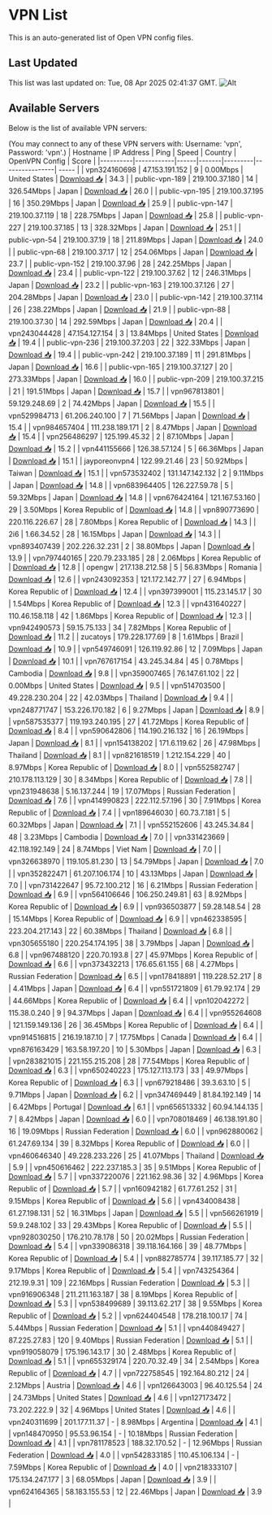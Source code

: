 # VPN List

This is an auto-generated list of Open VPN config files.

## Last Updated

This list was last updated on: Tue, 08 Apr 2025 02:41:37 GMT.
![Alt](https://repobeats.axiom.co/api/embed/186b98318ef1479477931607c1ad7d823f12451f.svg "Repobeats analytics image")

## Available Servers

Below is the list of available VPN servers:

(You may connect to any of these VPN servers with: Username: 'vpn', Password: 'vpn'.)
| Hostname | IP Address | Ping | Speed | Country | OpenVPN Config | Score |
|----------|------------|------|-------|---------|----------------| ----- |
| vpn324160698 | 47.153.191.152 | 9 | 0.00Mbps | United States | [Download 📥](./configs/server_0_US.ovpn) | 34.3 |
| public-vpn-189 | 219.100.37.180 | 14 | 326.54Mbps | Japan | [Download 📥](./configs/server_1_JP.ovpn) | 26.0 |
| public-vpn-195 | 219.100.37.195 | 16 | 350.29Mbps | Japan | [Download 📥](./configs/server_2_JP.ovpn) | 25.9 |
| public-vpn-147 | 219.100.37.119 | 18 | 228.75Mbps | Japan | [Download 📥](./configs/server_3_JP.ovpn) | 25.8 |
| public-vpn-227 | 219.100.37.185 | 13 | 328.32Mbps | Japan | [Download 📥](./configs/server_4_JP.ovpn) | 25.1 |
| public-vpn-54 | 219.100.37.19 | 18 | 211.89Mbps | Japan | [Download 📥](./configs/server_5_JP.ovpn) | 24.0 |
| public-vpn-68 | 219.100.37.17 | 12 | 254.06Mbps | Japan | [Download 📥](./configs/server_6_JP.ovpn) | 23.7 |
| public-vpn-152 | 219.100.37.96 | 28 | 242.25Mbps | Japan | [Download 📥](./configs/server_7_JP.ovpn) | 23.4 |
| public-vpn-122 | 219.100.37.62 | 12 | 246.31Mbps | Japan | [Download 📥](./configs/server_8_JP.ovpn) | 23.2 |
| public-vpn-163 | 219.100.37.126 | 27 | 204.28Mbps | Japan | [Download 📥](./configs/server_9_JP.ovpn) | 23.0 |
| public-vpn-142 | 219.100.37.114 | 26 | 238.22Mbps | Japan | [Download 📥](./configs/server_10_JP.ovpn) | 21.9 |
| public-vpn-88 | 219.100.37.30 | 14 | 292.59Mbps | Japan | [Download 📥](./configs/server_11_JP.ovpn) | 20.4 |
| vpn243044428 | 47.154.127.154 | 3 | 13.84Mbps | United States | [Download 📥](./configs/server_12_US.ovpn) | 19.4 |
| public-vpn-236 | 219.100.37.203 | 22 | 322.33Mbps | Japan | [Download 📥](./configs/server_13_JP.ovpn) | 19.4 |
| public-vpn-242 | 219.100.37.189 | 11 | 291.81Mbps | Japan | [Download 📥](./configs/server_14_JP.ovpn) | 16.6 |
| public-vpn-165 | 219.100.37.127 | 20 | 273.33Mbps | Japan | [Download 📥](./configs/server_15_JP.ovpn) | 16.0 |
| public-vpn-209 | 219.100.37.215 | 21 | 191.51Mbps | Japan | [Download 📥](./configs/server_16_JP.ovpn) | 15.7 |
| vpn967813801 | 59.129.248.69 | 2 | 74.42Mbps | Japan | [Download 📥](./configs/server_17_JP.ovpn) | 15.5 |
| vpn529984713 | 61.206.240.100 | 7 | 71.56Mbps | Japan | [Download 📥](./configs/server_18_JP.ovpn) | 15.4 |
| vpn984657404 | 111.238.189.171 | 2 | 8.47Mbps | Japan | [Download 📥](./configs/server_19_JP.ovpn) | 15.4 |
| vpn256486297 | 125.199.45.32 | 2 | 87.10Mbps | Japan | [Download 📥](./configs/server_20_JP.ovpn) | 15.2 |
| vpn441155666 | 126.38.57.124 | 5 | 66.36Mbps | Japan | [Download 📥](./configs/server_21_JP.ovpn) | 15.1 |
| jayporeonvpn4 | 122.99.21.46 | 23 | 50.92Mbps | Taiwan | [Download 📥](./configs/server_22_TW.ovpn) | 15.1 |
| vpn573532402 | 131.147.142.132 | 2 | 9.11Mbps | Japan | [Download 📥](./configs/server_23_JP.ovpn) | 14.8 |
| vpn683964405 | 126.227.59.78 | 5 | 59.32Mbps | Japan | [Download 📥](./configs/server_24_JP.ovpn) | 14.8 |
| vpn676424164 | 121.167.53.160 | 29 | 3.50Mbps | Korea Republic of | [Download 📥](./configs/server_25_KR.ovpn) | 14.8 |
| vpn890773690 | 220.116.226.67 | 28 | 7.80Mbps | Korea Republic of | [Download 📥](./configs/server_26_KR.ovpn) | 14.3 |
| 2i6 | 1.66.34.52 | 28 | 16.15Mbps | Japan | [Download 📥](./configs/server_27_JP.ovpn) | 14.3 |
| vpn893407439 | 202.226.32.231 | 2 | 38.80Mbps | Japan | [Download 📥](./configs/server_28_JP.ovpn) | 13.9 |
| vpn797440165 | 220.79.233.185 | 28 | 2.06Mbps | Korea Republic of | [Download 📥](./configs/server_29_KR.ovpn) | 12.8 |
| opengw | 217.138.212.58 | 5 | 56.83Mbps | Romania | [Download 📥](./configs/server_30_RO.ovpn) | 12.6 |
| vpn243092353 | 121.172.142.77 | 27 | 6.94Mbps | Korea Republic of | [Download 📥](./configs/server_31_KR.ovpn) | 12.4 |
| vpn397399001 | 115.23.145.17 | 30 | 1.54Mbps | Korea Republic of | [Download 📥](./configs/server_32_KR.ovpn) | 12.3 |
| vpn431640227 | 110.46.158.118 | 42 | 1.86Mbps | Korea Republic of | [Download 📥](./configs/server_33_KR.ovpn) | 12.3 |
| vpn942490573 | 59.15.75.133 | 34 | 7.82Mbps | Korea Republic of | [Download 📥](./configs/server_34_KR.ovpn) | 11.2 |
| zucatoys | 179.228.177.69 | 8 | 1.61Mbps | Brazil | [Download 📥](./configs/server_35_BR.ovpn) | 10.9 |
| vpn549746091 | 126.119.92.86 | 12 | 7.09Mbps | Japan | [Download 📥](./configs/server_36_JP.ovpn) | 10.1 |
| vpn767617154 | 43.245.34.84 | 45 | 0.78Mbps | Cambodia | [Download 📥](./configs/server_37_KH.ovpn) | 9.8 |
| vpn359007465 | 76.147.61.102 | 22 | 0.00Mbps | United States | [Download 📥](./configs/server_38_US.ovpn) | 9.5 |
| vpn514703500 | 49.228.230.204 | 22 | 42.03Mbps | Thailand | [Download 📥](./configs/server_39_TH.ovpn) | 9.4 |
| vpn248771747 | 153.226.170.182 | 6 | 9.27Mbps | Japan | [Download 📥](./configs/server_40_JP.ovpn) | 8.9 |
| vpn587535377 | 119.193.240.195 | 27 | 41.72Mbps | Korea Republic of | [Download 📥](./configs/server_41_KR.ovpn) | 8.4 |
| vpn590642806 | 114.190.216.132 | 16 | 26.19Mbps | Japan | [Download 📥](./configs/server_42_JP.ovpn) | 8.1 |
| vpn154138202 | 171.6.119.62 | 26 | 47.98Mbps | Thailand | [Download 📥](./configs/server_43_TH.ovpn) | 8.1 |
| vpn821618519 | 1.212.154.229 | 40 | 8.97Mbps | Korea Republic of | [Download 📥](./configs/server_44_KR.ovpn) | 8.0 |
| vpn552582747 | 210.178.113.129 | 30 | 8.34Mbps | Korea Republic of | [Download 📥](./configs/server_45_KR.ovpn) | 7.8 |
| vpn231948638 | 5.16.137.244 | 19 | 17.07Mbps | Russian Federation | [Download 📥](./configs/server_46_RU.ovpn) | 7.6 |
| vpn414990823 | 222.112.57.196 | 30 | 7.91Mbps | Korea Republic of | [Download 📥](./configs/server_47_KR.ovpn) | 7.4 |
| vpn189646030 | 60.73.7.181 | 5 | 60.32Mbps | Japan | [Download 📥](./configs/server_48_JP.ovpn) | 7.1 |
| vpn552152606 | 43.245.34.84 | 48 | 3.23Mbps | Cambodia | [Download 📥](./configs/server_49_KH.ovpn) | 7.0 |
| vpn331423669 | 42.118.192.149 | 24 | 8.74Mbps | Viet Nam | [Download 📥](./configs/server_50_VN.ovpn) | 7.0 |
| vpn326638970 | 119.105.81.230 | 13 | 54.79Mbps | Japan | [Download 📥](./configs/server_51_JP.ovpn) | 7.0 |
| vpn352822471 | 61.207.106.174 | 10 | 43.13Mbps | Japan | [Download 📥](./configs/server_52_JP.ovpn) | 7.0 |
| vpn731422647 | 95.72.100.212 | 16 | 6.21Mbps | Russian Federation | [Download 📥](./configs/server_53_RU.ovpn) | 6.9 |
| vpn564106646 | 106.250.249.81 | 63 | 8.92Mbps | Korea Republic of | [Download 📥](./configs/server_54_KR.ovpn) | 6.9 |
| vpn936503877 | 59.28.148.54 | 28 | 15.14Mbps | Korea Republic of | [Download 📥](./configs/server_55_KR.ovpn) | 6.9 |
| vpn462338595 | 223.204.217.143 | 22 | 60.38Mbps | Thailand | [Download 📥](./configs/server_56_TH.ovpn) | 6.8 |
| vpn305655180 | 220.254.174.195 | 38 | 3.79Mbps | Japan | [Download 📥](./configs/server_57_JP.ovpn) | 6.8 |
| vpn967488120 | 220.70.193.8 | 27 | 45.97Mbps | Korea Republic of | [Download 📥](./configs/server_58_KR.ovpn) | 6.6 |
| vpn373432213 | 176.65.61.155 | 68 | 4.27Mbps | Russian Federation | [Download 📥](./configs/server_59_RU.ovpn) | 6.5 |
| vpn178418891 | 119.228.52.217 | 8 | 4.41Mbps | Japan | [Download 📥](./configs/server_60_JP.ovpn) | 6.4 |
| vpn551721809 | 61.79.92.174 | 29 | 44.66Mbps | Korea Republic of | [Download 📥](./configs/server_61_KR.ovpn) | 6.4 |
| vpn102042272 | 115.38.0.240 | 9 | 94.37Mbps | Japan | [Download 📥](./configs/server_62_JP.ovpn) | 6.4 |
| vpn955264608 | 121.159.149.136 | 26 | 36.45Mbps | Korea Republic of | [Download 📥](./configs/server_63_KR.ovpn) | 6.4 |
| vpn914516815 | 216.19.187.10 | 7 | 17.75Mbps | Canada | [Download 📥](./configs/server_64_CA.ovpn) | 6.4 |
| vpn876163429 | 163.58.197.20 | 10 | 5.30Mbps | Japan | [Download 📥](./configs/server_65_JP.ovpn) | 6.3 |
| vpn283821015 | 221.155.215.208 | 28 | 77.54Mbps | Korea Republic of | [Download 📥](./configs/server_66_KR.ovpn) | 6.3 |
| vpn650240223 | 175.127.113.173 | 33 | 49.97Mbps | Korea Republic of | [Download 📥](./configs/server_67_KR.ovpn) | 6.3 |
| vpn679218486 | 39.3.63.10 | 5 | 9.71Mbps | Japan | [Download 📥](./configs/server_68_JP.ovpn) | 6.2 |
| vpn347469449 | 81.84.192.149 | 14 | 6.42Mbps | Portugal | [Download 📥](./configs/server_69_PT.ovpn) | 6.1 |
| vpn656513332 | 60.94.144.135 | 7 | 8.42Mbps | Japan | [Download 📥](./configs/server_70_JP.ovpn) | 6.0 |
| vpn708018469 | 46.138.191.80 | 16 | 19.09Mbps | Russian Federation | [Download 📥](./configs/server_71_RU.ovpn) | 6.0 |
| vpn962880062 | 61.247.69.134 | 39 | 8.32Mbps | Korea Republic of | [Download 📥](./configs/server_72_KR.ovpn) | 6.0 |
| vpn460646340 | 49.228.233.226 | 25 | 41.07Mbps | Thailand | [Download 📥](./configs/server_73_TH.ovpn) | 5.9 |
| vpn450616462 | 222.237.185.3 | 35 | 9.51Mbps | Korea Republic of | [Download 📥](./configs/server_74_KR.ovpn) | 5.7 |
| vpn337220076 | 221.162.98.36 | 32 | 4.96Mbps | Korea Republic of | [Download 📥](./configs/server_75_KR.ovpn) | 5.7 |
| vpn160942182 | 61.77.61.252 | 31 | 9.15Mbps | Korea Republic of | [Download 📥](./configs/server_76_KR.ovpn) | 5.6 |
| vpn434008438 | 61.27.198.131 | 52 | 16.31Mbps | Japan | [Download 📥](./configs/server_77_JP.ovpn) | 5.5 |
| vpn566261919 | 59.9.248.102 | 33 | 29.43Mbps | Korea Republic of | [Download 📥](./configs/server_78_KR.ovpn) | 5.5 |
| vpn928030250 | 176.210.78.178 | 50 | 20.02Mbps | Russian Federation | [Download 📥](./configs/server_79_RU.ovpn) | 5.4 |
| vpn339086318 | 39.118.164.166 | 39 | 48.77Mbps | Korea Republic of | [Download 📥](./configs/server_80_KR.ovpn) | 5.4 |
| vpn882785774 | 39.117.185.77 | 32 | 9.17Mbps | Korea Republic of | [Download 📥](./configs/server_81_KR.ovpn) | 5.4 |
| vpn743254364 | 212.19.9.31 | 109 | 22.16Mbps | Russian Federation | [Download 📥](./configs/server_82_RU.ovpn) | 5.3 |
| vpn916906348 | 211.211.163.187 | 38 | 8.19Mbps | Korea Republic of | [Download 📥](./configs/server_83_KR.ovpn) | 5.3 |
| vpn538499689 | 39.113.62.217 | 38 | 9.55Mbps | Korea Republic of | [Download 📥](./configs/server_84_KR.ovpn) | 5.2 |
| vpn624404548 | 178.218.100.17 | 74 | 5.44Mbps | Russian Federation | [Download 📥](./configs/server_85_RU.ovpn) | 5.1 |
| vpn440849427 | 87.225.27.83 | 120 | 9.40Mbps | Russian Federation | [Download 📥](./configs/server_86_RU.ovpn) | 5.1 |
| vpn919058079 | 175.196.143.17 | 30 | 2.48Mbps | Korea Republic of | [Download 📥](./configs/server_87_KR.ovpn) | 5.1 |
| vpn655329174 | 220.70.32.49 | 34 | 2.54Mbps | Korea Republic of | [Download 📥](./configs/server_88_KR.ovpn) | 4.7 |
| vpn722758545 | 192.164.80.212 | 24 | 2.12Mbps | Austria | [Download 📥](./configs/server_89_AT.ovpn) | 4.6 |
| vpn126643003 | 96.40.125.54 | 24 | 24.73Mbps | United States | [Download 📥](./configs/server_90_US.ovpn) | 4.6 |
| vpn127173472 | 73.202.222.9 | 32 | 4.96Mbps | United States | [Download 📥](./configs/server_91_US.ovpn) | 4.6 |
| vpn240311699 | 201.177.11.37 | - | 8.98Mbps | Argentina | [Download 📥](./configs/server_92_AR.ovpn) | 4.1 |
| vpn148470950 | 95.53.96.154 | - | 10.18Mbps | Russian Federation | [Download 📥](./configs/server_93_RU.ovpn) | 4.1 |
| vpn781178523 | 188.32.170.52 | - | 12.96Mbps | Russian Federation | [Download 📥](./configs/server_94_RU.ovpn) | 4.0 |
| vpn542833185 | 110.45.106.134 | - | 7.59Mbps | Korea Republic of | [Download 📥](./configs/server_95_KR.ovpn) | 4.0 |
| vpn218333107 | 175.134.247.177 | 3 | 68.05Mbps | Japan | [Download 📥](./configs/server_96_JP.ovpn) | 3.9 |
| vpn624164365 | 58.183.155.53 | 12 | 22.46Mbps | Japan | [Download 📥](./configs/server_97_JP.ovpn) | 3.9 |
